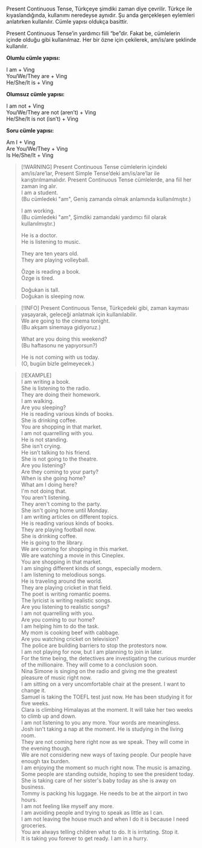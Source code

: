 Present Continuous Tense, Türkçeye şimdiki zaman diye çevrilir. Türkçe ile kıyaslandığında, kullanımı neredeyse aynıdır. Şu anda gerçekleşen eylemleri anlatırken kullanılır. Cümle yapısı oldukça basittir.  

Present Continuous Tense’in yardımcı fiili “be”dir. Fakat be, cümlelerin içinde olduğu gibi kullanılmaz. Her bir özne için çekilerek, am/is/are şeklinde kullanılır.  

**Olumlu cümle yapısı:**  

I am + Ving  
You/We/They are + Ving  
He/She/It is + Ving  

**Olumsuz cümle yapısı:**  

I am not + Ving  
You/We/They are not (aren’t) + Ving  
He/She/It is not (isn’t) + Ving  

**Soru cümle yapısı:**  

Am I + Ving  
Are You/We/They + Ving  
Is He/She/It + Ving  

> [!WARNING] Present Continuous Tense cümlelerin içindeki am/is/are’lar, Present Simple Tense’deki am/is/are’lar ile karıştırılmamalıdır. Present Continuous Tense cümlelerde, ana fiil her zaman ing alır.  
> I am a student.  
> (Bu cümledeki "am", Geniş zamanda olmak anlamında kullanılmıştır.)  
>  
> I am working.  
> (Bu cümledeki "am", Şimdiki zamandaki yardımcı fiil olarak kullanılmıştır.)  
>  
> He is a doctor.  
> He is listening to music.  
>  
> They are ten years old.  
> They are playing volleyball.  
>  
> Özge is reading a book.  
> Özge is tired.  
>  
> Doğukan is tall.  
> Doğukan is sleeping now.  

> [!INFO] Present Continuous Tense, Türkçedeki gibi, zaman kayması yaşayarak, geleceği anlatmak için kullanılabilir.  
> We are going to the cinema tonight.  
> (Bu akşam sinemaya gidiyoruz.)  
>  
> What are you doing this weekend?  
> (Bu haftasonu ne yapıyorsun?)  
>  
> He is not coming with us today.  
> (O, bugün bizle gelmeyecek.)  

> [!EXAMPLE]  
> I am writing a book.  
> She is listening to the radio.  
> They are doing their homework.  
> I am walking.  
> Are you sleeping?  
> He is reading various kinds of books.  
> She is drinking coffee.  
> You are shopping in that market.  
> I am not quarrelling with you.  
> He is not standing.  
> She isn’t crying.  
> He isn’t talking to his friend.  
> She is not going to the theatre.  
> Are you listening?  
> Are they coming to your party?  
> When is she going home?  
> What am I doing here?  
> I'm not doing that.  
> You aren't listening.  
> They aren't coming to the party.  
> She isn't going home until Monday.  
> I am writing articles on different topics.  
> He is reading various kinds of books.  
> They are playing football now.  
> She is drinking coffee.  
> He is going to the library.  
> We are coming for shopping in this market.  
> We are watching a movie in this Cineplex.  
> You are shopping in that market.  
> I am singing different kinds of songs, especially modern.  
> I am listening to melodious songs.  
> He is traveling around the world.  
> They are playing cricket in that field.  
> The poet is writing romantic poems.  
> The lyricist is writing realistic songs.  
> Are you listening to realistic songs?  
> I am not quarrelling with you.  
> Are you coming to our home?  
> I am helping him to do the task.  
> My mom is cooking beef with cabbage.  
> Are you watching cricket on television?  
> The police are building barriers to stop the protestors now.  
> I am not playing for now, but I am planning to join in later.  
> For the time being, the detectives are investigating the curious murder of the millionaire. They will come to a conclusion soon.  
> Nina Simone is singing on the radio and giving me the greatest pleasure of music right now.  
> I am sitting on a very uncomfortable chair at the present. I want to change it.  
> Samuel is taking the TOEFL test just now. He has been studying it for five weeks.  
> Clara is climbing Himalayas at the moment. It will take her two weeks to climb up and down.  
> I am not listening to you any more. Your words are meaningless.  
> Josh isn't taking a nap at the moment. He is studying in the living room.  
> They are not coming here right now as we speak. They will come in the evening though.  
> We are not considering new ways of taxing people. Our people have enough tax burden.  
> I am enjoying the moment so much right now. The music is amazing.  
> Some people are standing outside, hoping to see the president today.  
> She is taking care of her sister's baby today as she is away on business.  
> Tommy is packing his luggage. He needs to be at the airport in two hours.  
> I am not feeling like myself any more.  
> I am avoiding people and trying to speak as little as I can.  
> I am not leaving the house much and when I do it is because I need groceries.  
> You are always telling children what to do. It is irritating. Stop it.  
> It is taking you forever to get ready. I am in a hurry.  
